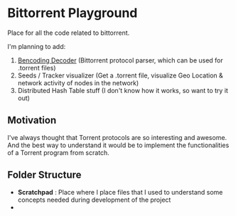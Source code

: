 # Bittorrent Playground
Place for all the code related to bittorrent.

I'm planning to add:
1. [Bencoding Decoder](http://www.bittorrent.org/beps/bep_0003.html) (Bittorrent protocol parser, which can be used for .torrent files)
2. Seeds / Tracker visualizer (Get a .torrent file, visualize Geo Location & network activity of nodes in the network)
3. Distributed Hash Table stuff (I don't know how it works, so want to try it out)

## Motivation
I've always thought that Torrent protocols are so interesting and awesome. And the best way to understand it would be to implement the functionalities of a Torrent program from scratch. 

## Folder Structure
* **Scratchpad** : Place where I place files that I used to understand some concepts needed during development of the project
* 